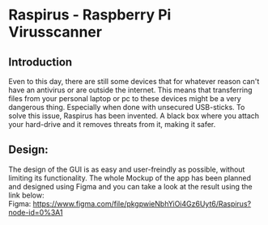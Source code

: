 # Raspirus - Raspberry Pi Virusscanner

## Introduction
Even to this day, there are still some devices that for whatever reason can't have an antivirus or are outside the internet. 
This means that transferring files from your personal laptop or pc to these devices might be a very dangerous thing. Especially
when done with unsecured USB-sticks. To solve this issue, Raspirus has been invented. A black box where you attach your hard-drive
and it removes threats from it, making it safer.

## Design:
The design of the GUI is as easy and user-freindly as possible, without limiting its functionality. The whole Mockup of the app
has been planned and designed using Figma and you can take a look at the result using the link below:\
Figma: https://www.figma.com/file/pkgpwieNbhYiOi4Gz6Uyt6/Raspirus?node-id=0%3A1
